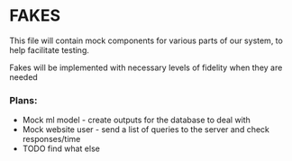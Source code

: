 # FAKES
This file will contain mock components for various parts of our system, to help facilitate testing.

Fakes will be implemented with necessary levels of fidelity when they are needed


### Plans:
- Mock ml model - create outputs for the database to deal with
- Mock website user - send a list of queries to the server and check responses/time
- TODO find what else

